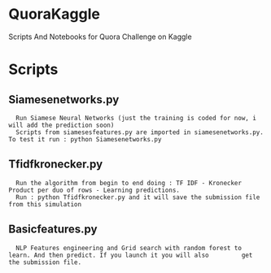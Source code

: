 # QuoraKaggle
Scripts And Notebooks for Quora Challenge on Kaggle

# Scripts

  ## Siamesenetworks.py
      Run Siamese Neural Networks (just the training is coded for now, i will add the prediction soon)
      Scripts from siamesesfeatures.py are imported in siamesenetworks.py. To test it run : python Siamesenetworks.py
  
  ## Tfidfkronecker.py
      Run the algorithm from begin to end doing : TF IDF - Kronecker Product per duo of rows - Learning predictions.
      Run : python Tfidfkronecker.py and it will save the submission file from this simulation
  
  ## Basicfeatures.py
      NLP Features engineering and Grid search with random forest to learn. And then predict. If you launch it you will also         get the submission file.

